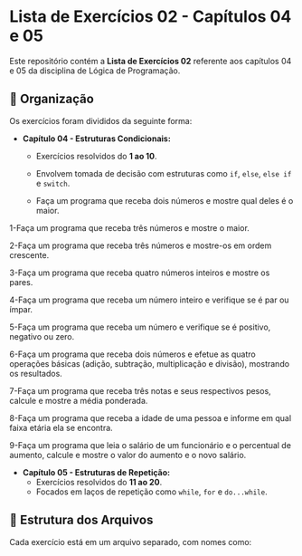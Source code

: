 # Lista de Exercícios 02 - Capítulos 04 e 05

Este repositório contém a **Lista de Exercícios 02** referente aos capítulos 04 e 05 da disciplina de Lógica de Programação.

## 🔹 Organização

Os exercícios foram divididos da seguinte forma:

- **Capítulo 04 - Estruturas Condicionais:**
  - Exercícios resolvidos do **1 ao 10**.
  - Envolvem tomada de decisão com estruturas como `if`, `else`, `else if` e `switch`.
 
  - Faça um programa que receba dois números e mostre qual deles é o maior.

1-Faça um programa que receba três números e mostre o maior.

2-Faça um programa que receba três números e mostre-os em ordem crescente.

3-Faça um programa que receba quatro números inteiros e mostre os pares.

4-Faça um programa que receba um número inteiro e verifique se é par ou ímpar.

5-Faça um programa que receba um número e verifique se é positivo, negativo ou zero.

6-Faça um programa que receba dois números e efetue as quatro operações básicas (adição, subtração, multiplicação e divisão), mostrando os resultados.

7-Faça um programa que receba três notas e seus respectivos pesos, calcule e mostre a média ponderada.

8-Faça um programa que receba a idade de uma pessoa e informe em qual faixa etária ela se encontra.

9-Faça um programa que leia o salário de um funcionário e o percentual de aumento, calcule e mostre o valor do aumento e o novo salário.

- **Capítulo 05 - Estruturas de Repetição:**
  - Exercícios resolvidos do **11 ao 20**.
  - Focados em laços de repetição como `while`, `for` e `do...while`.

## 📁 Estrutura dos Arquivos

Cada exercício está em um arquivo separado, com nomes como:


